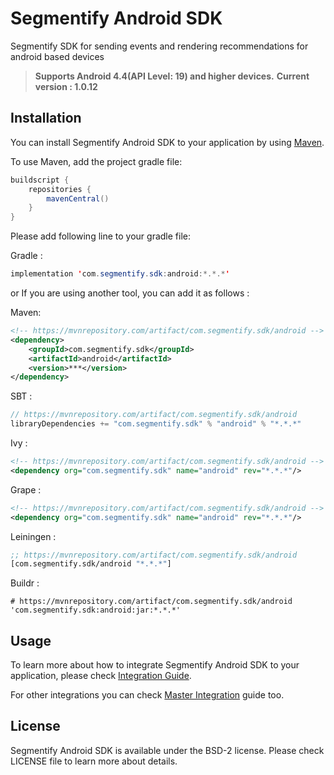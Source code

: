 # Segmentify Android SDK
Segmentify  SDK for sending events and rendering recommendations for android based devices

> **Supports Android 4.4(API Level: 19) and higher devices.**
> **Current version : 1.0.12**

## Installation

You can install Segmentify Android SDK to your application by using  [Maven](https://mvnrepository.com/artifact/com.segmentify.sdk/android).

To use Maven, add the project gradle file:


```java
buildscript {
    repositories {
        mavenCentral()
    }
}
```

Please add following line to your gradle file:

Gradle : 
```java
implementation 'com.segmentify.sdk:android:*.*.*'
```
or If you are using another tool, you can add it as follows :

Maven:
```xml
<!-- https://mvnrepository.com/artifact/com.segmentify.sdk/android -->
<dependency>
    <groupId>com.segmentify.sdk</groupId>
    <artifactId>android</artifactId>
    <version>***</version>
</dependency>
```
SBT :
```scala
// https://mvnrepository.com/artifact/com.segmentify.sdk/android
libraryDependencies += "com.segmentify.sdk" % "android" % "*.*.*"
```

Ivy :
```xml
<!-- https://mvnrepository.com/artifact/com.segmentify.sdk/android -->
<dependency org="com.segmentify.sdk" name="android" rev="*.*.*"/>
```

Grape : 
```xml
<!-- https://mvnrepository.com/artifact/com.segmentify.sdk/android -->
<dependency org="com.segmentify.sdk" name="android" rev="*.*.*"/>
```

Leiningen : 
```Clojure 
;; https://mvnrepository.com/artifact/com.segmentify.sdk/android
[com.segmentify.sdk/android "*.*.*"]
```

Buildr : 
```
# https://mvnrepository.com/artifact/com.segmentify.sdk/android
'com.segmentify.sdk:android:jar:*.*.*'

```


## Usage

To learn more about how to integrate Segmentify Android SDK to your application, please check [Integration Guide](https://www.segmentify.com/dev/integration_android/).

For other integrations you can check [Master Integration](https://www.segmentify.com/dev/) guide too.



## License

Segmentify Android SDK is available under the BSD-2 license.
Please check LICENSE file to learn more about details.
